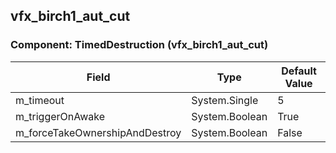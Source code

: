 ## vfx_birch1_aut_cut

### Component: TimedDestruction (vfx_birch1_aut_cut)

|Field|Type|Default Value|
|---|---|---|
|m_timeout|System.Single|5|
|m_triggerOnAwake|System.Boolean|True|
|m_forceTakeOwnershipAndDestroy|System.Boolean|False|

